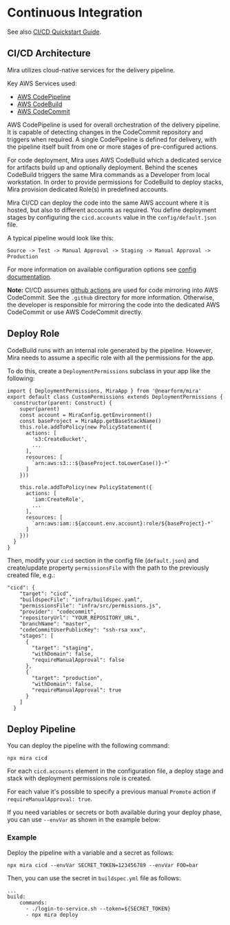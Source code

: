 # Continuous Integration

See also [CI/CD Quickstart Guide](../quick-start/README.md#continuous-integration).

## CI/CD Architecture

Mira utilizes cloud-native services for the delivery pipeline.

Key AWS Services used:
* [AWS CodePipeline](https://aws.amazon.com/codepipeline/getting-started/)
* [AWS CodeBuild](https://docs.aws.amazon.com/codebuild/latest/userguide/getting-started.html)
* [AWS CodeCommit](https://docs.aws.amazon.com/codecommit/latest/userguide/getting-started-cc.html)

AWS CodePipeline is used for overall orchestration of the delivery pipeline. It is capable of detecting changes in the
CodeCommit repository and triggers when required. A single CodePipeline is defined for delivery, with the pipeline itself built from one or more stages of pre-configured actions.

For code deployment, Mira uses AWS CodeBuild which a dedicated service for artifacts build up and optionally deployment.
Behind the scenes CodeBuild triggers the same Mira commands as a Developer from local workstation.
In order to provide permissions for CodeBuild to deploy stacks, Mira provision dedicated Role(s) in predefined accounts.

Mira CI/CD can deploy the code into the same AWS account where it is hosted, but also to different accounts as required.
You define deployment stages by configuring the `cicd.accounts` value in the `config/default.json` file.

A typical pipeline would look like this:

`Source -> Test -> Manual Approval -> Staging -> Manual Approval -> Production`

For more information on available configuration options see [config documentation](../config/README.md). 

__Note:__ CI/CD assumes [github actions](https://github.com/features/actions) are used for code mirroring into AWS CodeCommit. See the `.github` directory for more information.
Otherwise, the developer is responsible for mirroring the code into the dedicated AWS CodeCommit or use AWS CodeCommit directly.

## Deploy Role

CodeBuild runs with an internal role generated by the pipeline. However, Mira needs to assume a specific role with all the permissions for the app.

To do this, create a `DeploymentPermissions` subclass in your app like the following:

```
import { DeploymentPermissions, MiraApp } from '@nearform/mira'
export default class CustomPermissions extends DeploymentPermissions {
  constructor(parent: Construct) {
    super(parent)
    const account = MiraConfig.getEnvironment()
    const baseProject = MiraApp.getBaseStackName()
    this.role.addToPolicy(new PolicyStatement({
      actions: [
        's3:CreateBucket',
        ...
      ],
      resources: [
        `arn:aws:s3:::${baseProject.toLowerCase()}-*`
      ]
    }))

    this.role.addToPolicy(new PolicyStatement({
      actions: [
        'iam:CreateRole',
        ...
      ],
      resources: [
        `arn:aws:iam::${account.env.account}:role/${baseProject}-*`
      ]
    }))
  }
}
```

Then, modify your `cicd` section in the config file (`default.json`) and create/update property `permissionsFile` with the path to the previously created file, e.g.:

```
"cicd": {
    "target": "cicd",
    "buildspecFile": "infra/buildspec.yaml",
    "permissionsFile": "infra/src/permissions.js",
    "provider": "codecommit",
    "repositoryUrl": "YOUR_REPOSITORY_URL",
    "branchName": "master",
    "codeCommitUserPublicKey": "ssh-rsa xxx",
    "stages": [
      {
        "target": "staging",
        "withDomain": false,
        "requireManualApproval": false
      },
      {
        "target": "production",
        "withDomain": false,
        "requireManualApproval": true
      }
    ]
  }

```

## Deploy Pipeline

You can deploy the pipeline with the following command:

```
npx mira cicd
```
For each `cicd.accounts` element in the configuration file, a deploy stage and stack with deployment permissions role is created.

For each value it's possible to specify a previous manual `Promote` action if `requireManualApproval: true`.

If you need variables or secrets or both available during your deploy phase, you can use `--envVar` as shown in the example below:

### Example 
Deploy the pipeline with a variable and a secret as follows:
```
npx mira cicd --envVar SECRET_TOKEN=123456789 --envVar FOO=bar
```

Then, you can use the secret in `buildspec.yml` file as follows:
```
...
build:
    commands:
      - ./login-to-service.sh --token=${SECRET_TOKEN}
      - npx mira deploy
```


